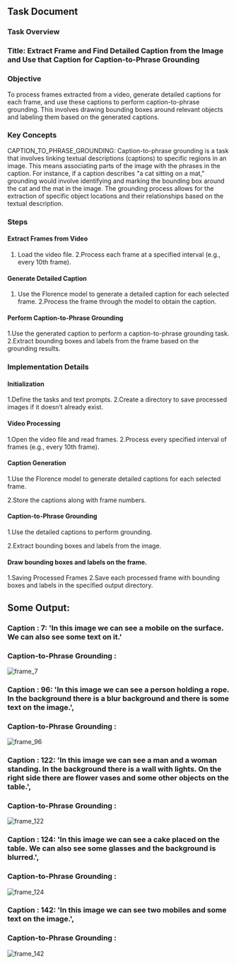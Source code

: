 ## Task Document

### Task Overview

### Title: Extract Frame and Find Detailed Caption from the Image and Use that Caption for Caption-to-Phrase Grounding

### Objective
To process frames extracted from a video, generate detailed captions for each frame, and use these captions to perform caption-to-phrase grounding. This involves drawing bounding boxes around relevant objects and labeling them based on the generated captions.

### Key Concepts
CAPTION_TO_PHRASE_GROUNDING: Caption-to-phrase grounding is a task that involves linking textual descriptions (captions) to specific regions in an image. This means associating parts of the image with the phrases in the caption. For instance, if a caption describes "a cat sitting on a mat," grounding would involve identifying and marking the bounding box around the cat and the mat in the image. The grounding process allows for the extraction of specific object locations and their relationships based on the textual description.

### Steps
#### Extract Frames from Video
 1. Load the video file.
 2.Process each frame at a specified interval (e.g., every 10th frame).
#### Generate Detailed Caption
  1. Use the Florence model to generate a detailed caption for each selected frame.
  2.Process the frame through the model to obtain the caption.
#### Perform Caption-to-Phrase Grounding
  1.Use the generated caption to perform a caption-to-phrase grounding task.
  2.Extract bounding boxes and labels from the frame based on the grounding results.
### Implementation Details
#### Initialization
  1.Define the tasks and text prompts.
  2.Create a directory to save processed images if it doesn’t already exist.
#### Video Processing
  1.Open the video file and read frames.
  2.Process every specified interval of frames (e.g., every 10th frame).
#### Caption Generation
   1.Use the Florence model to generate detailed captions for each selected frame.
   
   2.Store the captions along with frame numbers.
#### Caption-to-Phrase Grounding
  1.Use the detailed captions to perform grounding.
  
  2.Extract bounding boxes and labels from the image.
#### Draw bounding boxes and labels on the frame.
   1.Saving Processed Frames
   2.Save each processed frame with bounding boxes and labels in the specified output directory.


## Some Output:

### Caption : 7: 'In this image we can see a mobile on the surface. We can also see some text on it.'
### Caption-to-Phrase Grounding :
![frame_7](https://github.com/user-attachments/assets/96fc23f4-5ed0-41c6-a298-2c175aaf2eb0)

### Caption : 96: 'In this image we can see a person holding a rope. In the background there is a blur background and there is some text on the image.',
### Caption-to-Phrase Grounding :
![frame_96](https://github.com/user-attachments/assets/1c7abf18-d033-4bb6-87ed-2df65381b94a)

### Caption :  122: 'In this image we can see a man and a woman standing. In the background there is a wall with lights. On the right side there are flower vases and some other objects on the table.',
### Caption-to-Phrase Grounding :
![frame_122](https://github.com/user-attachments/assets/efdf28cb-2c51-4085-acdf-7e12c08620e2)



### Caption : 124: 'In this image we can see a cake placed on the table. We can also see some glasses and the background is blurred.',
### Caption-to-Phrase Grounding :
![frame_124](https://github.com/user-attachments/assets/2901f1c0-a997-4d62-84d3-2d36501672f1)


### Caption : 142: 'In this image we can see two mobiles and some text on the image.', 
### Caption-to-Phrase Grounding :
![frame_142](https://github.com/user-attachments/assets/1f299d36-629d-4243-9db4-72e019899b89)







